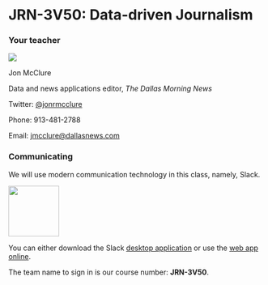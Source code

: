 # JRN-3V50: Data-driven Journalism



### Your teacher

<img src="https://pbs.twimg.com/profile_images/529916009545617408/zpfFPx8B.jpeg" />

Jon McClure

Data and news applications editor, _The Dallas Morning News_

Twitter: [@jonrmcclure](https://twitter.com/JonRMcClure)

Phone: 913-481-2788

Email: jmcclure@dallasnews.com

### Communicating

We will use modern communication technology in this class, namely, Slack.

<img src="https://d13yacurqjgara.cloudfront.net/users/460298/screenshots/1724648/full-comp.8.gif" width="100px"/>

You can either download the Slack [desktop application](https://slack.com/downloads) or use the [web app online](https://slack.com/signin).

The team name to sign in is our course number: **JRN-3V50**.

